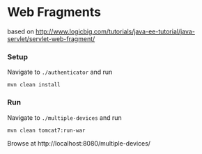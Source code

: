 Web Fragments
=============

based on http://www.logicbig.com/tutorials/java-ee-tutorial/java-servlet/servlet-web-fragment/

### Setup

Navigate to `./authenticator` and run

    mvn clean install

### Run

Navigate to `./multiple-devices` and run
    
    mvn clean tomcat7:run-war

Browse at http://localhost:8080/multiple-devices/
